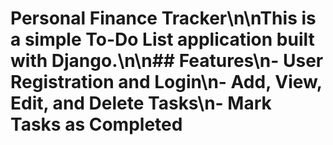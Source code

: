 # Personal Finance Tracker\n\nThis is a simple To-Do List application built with Django.\n\n## Features\n- User Registration and Login\n- Add, View, Edit, and Delete Tasks\n- Mark Tasks as Completed
